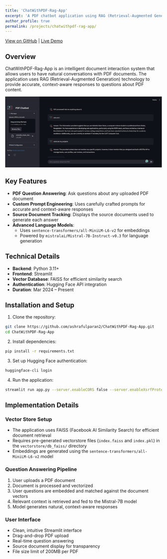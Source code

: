 ```yaml
---
title: 'ChatWithPDF-Rag-App'
excerpt: 'A PDF chatbot application using RAG (Retrieval-Augmented Generation) for intelligent document interaction'
author_profile: true
permalink: /projects/chatwithpdf-rag-app/
---
```


<head>
<title>Font Awesome Icons</title>
<meta name="viewport" content="width=device-width, initial-scale=1">
<link rel="stylesheet" href="https://cdnjs.cloudflare.com/ajax/libs/font-awesome/4.7.0/css/font-awesome.min.css">
</head>


[<i class="fa fa-github" style="color:black;"></i> View on GitHub](https://github.com/ashrafulparan2/ChatWithPDF-Rag-App) | 
[<i class="fa fa-globe" style="color:black;"></i> Live Demo](https://chatwithpdf-rag.streamlit.app)

## Overview
ChatWithPDF-Rag-App is an intelligent document interaction system that allows users to have natural conversations with PDF documents. The application uses RAG (Retrieval-Augmented Generation) technology to provide accurate, context-aware responses to questions about PDF content.

![Application Interface](/assets/images/projects/chatwithpdf-rag-app/image-3.png)

## Key Features
- **PDF Question Answering**: Ask questions about any uploaded PDF document
- **Custom Prompt Engineering**: Uses carefully crafted prompts for accurate and context-aware responses
- **Source Document Tracking**: Displays the source documents used to generate each answer
- **Advanced Language Models**: 
  - Uses `sentence-transformers/all-MiniLM-L6-v2` for embeddings
  - Powered by `mistralai/Mistral-7B-Instruct-v0.3` for language generation

## Technical Details
- **Backend**: Python 3.11+
- **Frontend**: Streamlit
- **Vector Database**: FAISS for efficient similarity search
- **Authentication**: Hugging Face API integration
- **Duration**: Mar 2024 – Present

## Installation and Setup

1. Clone the repository:
```bash
git clone https://github.com/ashrafulparan2/ChatWithPDF-Rag-App.git
cd ChatWithPDF-Rag-App
```

2. Install dependencies:
```bash
pip install -r requirements.txt
```

3. Set up Hugging Face authentication:
```bash
huggingface-cli login
```

4. Run the application:
```bash
streamlit run app.py --server.enableCORS false --server.enableXsrfProtection false
```

## Implementation Details

### Vector Store Setup
- The application uses FAISS (Facebook AI Similarity Search) for efficient document retrieval
- Requires pre-generated vectorstore files (`index.faiss` and `index.pkl`) in the `vectorstore/db_faiss/` directory
- Embeddings are generated using the `sentence-transformers/all-MiniLM-L6-v2` model

### Question Answering Pipeline
1. User uploads a PDF document
2. Document is processed and vectorized
3. User questions are embedded and matched against the document vectors
4. Relevant context is retrieved and fed to the Mistral-7B model
5. Model generates natural, context-aware responses

### User Interface
- Clean, intuitive Streamlit interface
- Drag-and-drop PDF upload
- Real-time question answering
- Source document display for transparency
- File size limit of 200MB per PDF 